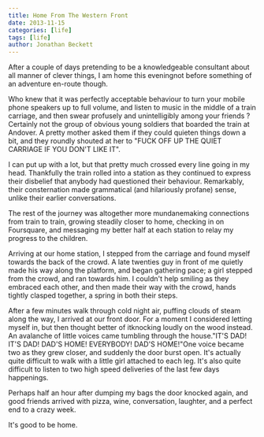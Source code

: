 ```yaml
---
title: Home From The Western Front
date: 2013-11-15
categories: [life]
tags: [life]
author: Jonathan Beckett
---
```


After a couple of days pretending to be a knowledgeable consultant about all manner of clever things, I am home this eveningnot before something of an adventure en-route though.

Who knew that it was perfectly acceptable behaviour to turn your mobile phone speakers up to full volume, and listen to music in the middle of a train carriage, and then swear profusely and unintelligibly among your friends ? Certainly not the group of obvious young soldiers that boarded the train at Andover. A pretty mother asked them if they could quieten things down a bit, and they roundly shouted at her to "FUCK OFF UP THE QUIET CARRIAGE IF YOU DON'T LIKE IT".

I can put up with a lot, but that pretty much crossed every line going in my head. Thankfully the train rolled into a station as they continued to express their disbelief that anybody had questioned their behaviour. Remarkably, their consternation made grammatical (and hilariously profane) sense, unlike their earlier conversations.

The rest of the journey was altogether more mundanemaking connections from train to train, growing steadily closer to home, checking in on Foursquare, and messaging my better half at each station to relay my progress to the children.

Arriving at our home station, I stepped from the carriage and found myself towards the back of the crowd. A late twenties guy in front of me quietly made his way along the platform, and began gathering pace; a girl stepped from the crowd, and ran towards him. I couldn't help smiling as they embraced each other, and then made their way with the crowd, hands tightly clasped together, a spring in both their steps.

After a few minutes walk through cold night air, puffing clouds of steam along the way, I arrived at our front door. For a moment I considered letting myself in, but then thought better of itknocking loudly on the wood instead. An avalanche of little voices came tumbling through the house."IT'S DAD! IT'S DAD! DAD'S HOME! EVERYBODY! DAD'S HOME!"One voice became two as they grew closer, and suddenly the door burst open. It's actually quite difficult to walk with a little girl attached to each leg. It's also quite difficult to listen to two high speed deliveries of the last few days happenings.

Perhaps half an hour after dumping my bags the door knocked again, and good friends arrived with pizza, wine, conversation, laughter, and a perfect end to a crazy week.

It's good to be home.